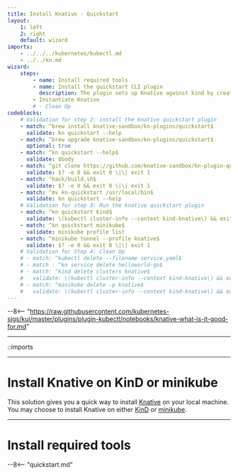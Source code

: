 ```yaml
---
title: Install Knative - Quickstart
layout:
    1: left
    2: right
    default: wizard
imports:
    - ../../../kubernetes/kubectl.md
    - ../../kn.md
wizard:
    steps:
        - name: Install required tools
        - name: Install the quickstart CLI plugin
          description: The plugin sets up Knative against kind by creating a kind cluster populated with Knative
        - Instantiate Knative
        # - Clean Up
codeblocks:
    # Validation for step 2: install the knative quickstart plugin
    - match: ^brew install knative-sandbox/kn-plugins/quickstart$
      validate: kn quickstart --help
    - match: ^brew upgrade knative-sandbox/kn-plugins/quickstart$
      optional: true
    - match: ^kn quickstart --help$
      validate: $body
    - match: ^git clone https://github.com/knative-sandbox/kn-plugin-quickstart.git
      validate: $? -e 0 && exit 0 \|\| exit 1
    - match: ^hack/build.sh$
      validate: $? -e 0 && exit 0 \|\| exit 1
    - match: ^mv kn-quickstart /usr/local/bin$
      validate: kn quickstart --help
    # Validation for step 3: Run the knative quickstart plugin
    - match: ^kn quickstart kind$
      validate: \(kubectl cluster-info --context kind-knative\) && exit 0 \|\| exit 1
    - match: ^kn quickstart minikube$
      validate: minikube profile list
    - match: ^minikube tunnel --profile knative$
      validate: $? -e 0 && exit 0 \|\| exit 1
    # Validation for Step 4: Clean Up
    # - match: ^kubectl delete --filename service.yaml$
    # - match : ^kn service delete helloworld-go$
    # - match: ^kind delete clusters knative$
    #   validate: \(kubectl cluster-info --context kind-knative\) && exit 1 \|\| exit 0
    # - match: ^minikube delete -p knative$
    #   validate: \(kubectl cluster-info --context kind-knative\) && exit 1 \|\| exit 0
---
```


--8<-- "https://raw.githubusercontent.com/kubernetes-sigs/kui/master/plugins/plugin-kubectl/notebooks/knative-what-is-it-good-for.md"

---

::imports

---

# Install Knative on KinD or minikube

This solution gives you a quick way to install
[Knative](https://knative.dev) on your local machine. You may choose
to install Knative on either [KinD](https://kind.sigs.k8s.io/) or
[minikube](https://minikube.sigs.k8s.io/).

---

# Install required tools

--8<-- "quickstart.md"

<!-- --8<-- "clean-up.md" -->
